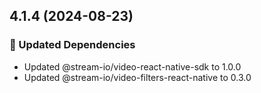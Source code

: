 ## 4.1.4 (2024-08-23)


### 🧱 Updated Dependencies

- Updated @stream-io/video-react-native-sdk to 1.0.0
- Updated @stream-io/video-filters-react-native to 0.3.0